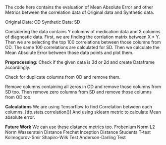 The code here contains the evaluation of Mean Absolute Error and other Metrics between the correlation data of Original data and Synthetic data.

Original Data: OD
Synthetic Data: SD

Considering the data contains Y columns of medication data and X columns of diagnostic data. First, we are finding the corrlation matrix between X * Y.
Then we are selecting the top 100 correlations between those columns from OD. 
The same 100 correlations are calculated for SD.
Then we calculate the Mean Absolute Error between those data points and plot them.

**Preprocessing:**
Check if the given data is 3d or 2d and create Dataframe accordingly.

Check for duplicate columns from OD and remove them.

Remove columns containing all zeros in OD and remove those columns from SD too.
Then remove zero columns from SD and remove those columns from OD too.

**Calculations**
We are using Tensorflow to find Correlation between each columns. [tfp.stats.correlation()]
And using sklearn metric to calculate Mean absolute error.

**Future Work**
We can use these distance metrics too.
Frobenium Norm
L2 Norm
Wasserstein Distance
Frechet Inception Distance
Students T-test
Kolmogorov-Smir
Shapiro-Wilk Test
Anderson-Darling Test



